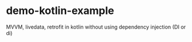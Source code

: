 # demo-kotlin-example
MVVM, livedata, retrofit in kotlin without using dependency injection (DI or di)
